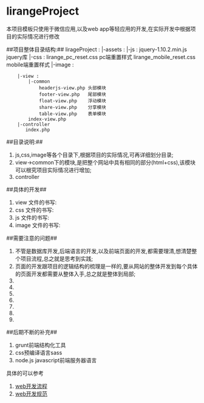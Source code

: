 lirangeProject
==============

本项目模板只使用于微信应用,以及web app等轻应用的开发,在实际开发中根据项目的实际情况进行修改

##项目整体目录结构:##
	lirageProject :
		|-assets :
			|-js :
				jquery-1.10.2.min.js jquery库
			|-css :
				lirange_pc_reset.css pc端重置样式
				lirange_mobile_reset.css  mobile端重置样式
			|-image :
				
		|-view :
			|-common
				headerjs-view.php 头部模块
				footer-view.php   尾部模块
				float-view.php    浮动模块
				share-view.php    分享模块
				table-view.php    表单模块
			index-view.php
		|-controller
		   index.php


##目录说明:##
1. js,css,image等各个目录下,根据项目的实际情况,可再详细划分目录;
2. view->common下的模块,是把整个网站中具有相同的部分(html+css),该模块可以根究项目实际情况进行增加;
3. controller

##具体的开发##
1. view  文件的书写:
2. css   文件的书写:
3. js    文件的书写:
4. image 文件的书写:

##需要注意的问题##
1. 不管是数据库开发,后端语言的开发,以及前端页面的开发,都需要理清,想清楚整个项目流程,总之就是思考到实践;
2. 页面的开发跟项目的逻辑结构的梳理是一样的,要从网站的整体开发到每个具体的页面开发都需要从整体入手,总之就是整体到局部;
3. 
4. 
5. 
6. 
7. 
8. 
10. 

##后期不断的补充##
1. grunt前端结构化工具
2. css预编译语言sass
3. node.js javascript前端服务器语言

具体的可以参考
1. [web开发流程][1]
2. [web开发规范][2]

[1]: http://xmiaomiao.sinaapp.com/build/index.php/archives/156/
[2]: http://xmiaomiao.sinaapp.com/build/index.php/archives/123/




